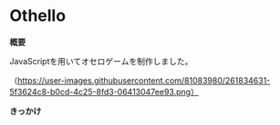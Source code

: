 # Othello
**概要**

JavaScriptを用いてオセロゲームを制作しました。

（https://user-images.githubusercontent.com/81083980/261834631-5f3624c8-b0cd-4c25-8fd3-06413047ee93.png）

**きっかけ**
